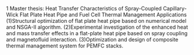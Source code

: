 1 Master thesis: Heat Transfer Characteristics of Spray-Coupled Capillary-Wick Flat Plate Heat Pipe and Fuel Cell Thermal Management Applications                                                                                                  
(1)Structural optimization of flat plate heat pipe based on numerical model and NSGA-Ⅱ algorithm.
(2)Experimental investigation of the enhanced heat and mass transfer effects in a flat-plate heat pipe based on spray coupling and magnetofluid interaction.
(3)Optimization and design of composite thermal management system for PEMFC stacks.
